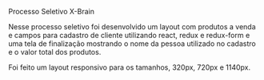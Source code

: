 Processo Seletivo X-Brain

Nesse processo seletivo foi desenvolvido um layout com produtos a venda e campos para cadastro de cliente utilizando
react, redux e redux-form e uma tela de finalização mostrando o nome da pessoa utilizado no cadastro e o valor total dos produtos.

Foi feito um layout responsivo para os tamanhos, 320px, 720px e 1140px.

